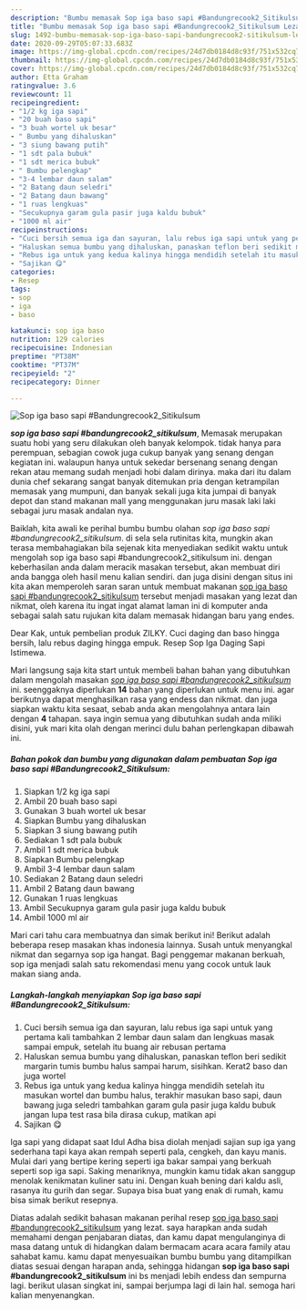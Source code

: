 ```yaml
---
description: "Bumbu memasak Sop iga baso sapi #Bandungrecook2_Sitikulsum Lezat"
title: "Bumbu memasak Sop iga baso sapi #Bandungrecook2_Sitikulsum Lezat"
slug: 1492-bumbu-memasak-sop-iga-baso-sapi-bandungrecook2-sitikulsum-lezat
date: 2020-09-29T05:07:33.683Z
image: https://img-global.cpcdn.com/recipes/24d7db0184d8c93f/751x532cq70/sop-iga-baso-sapi-bandungrecook2_sitikulsum-foto-resep-utama.jpg
thumbnail: https://img-global.cpcdn.com/recipes/24d7db0184d8c93f/751x532cq70/sop-iga-baso-sapi-bandungrecook2_sitikulsum-foto-resep-utama.jpg
cover: https://img-global.cpcdn.com/recipes/24d7db0184d8c93f/751x532cq70/sop-iga-baso-sapi-bandungrecook2_sitikulsum-foto-resep-utama.jpg
author: Etta Graham
ratingvalue: 3.6
reviewcount: 11
recipeingredient:
- "1/2 kg iga sapi"
- "20 buah baso sapi"
- "3 buah wortel uk besar"
- " Bumbu yang dihaluskan"
- "3 siung bawang putih"
- "1 sdt pala bubuk"
- "1 sdt merica bubuk"
- " Bumbu pelengkap"
- "3-4 lembar daun salam"
- "2 Batang daun seledri"
- "2 Batang daun bawang"
- "1 ruas lengkuas"
- "Secukupnya garam gula pasir juga kaldu bubuk"
- "1000 ml air"
recipeinstructions:
- "Cuci bersih semua iga dan sayuran, lalu rebus iga sapi untuk yang pertama kali tambahkan 2 lembar daun salam dan lengkuas masak sampai empuk, setelah itu buang air rebusan pertama"
- "Haluskan semua bumbu yang dihaluskan, panaskan teflon beri sedikit margarin tumis bumbu halus sampai harum, sisihkan. Kerat2 baso dan juga wortel"
- "Rebus iga untuk yang kedua kalinya hingga mendidih setelah itu masukan wortel dan bumbu halus, terakhir masukan baso sapi, daun bawang juga seledri tambahkan garam gula pasir juga kaldu bubuk jangan lupa test rasa bila dirasa cukup, matikan api"
- "Sajikan 😋"
categories:
- Resep
tags:
- sop
- iga
- baso

katakunci: sop iga baso 
nutrition: 129 calories
recipecuisine: Indonesian
preptime: "PT38M"
cooktime: "PT37M"
recipeyield: "2"
recipecategory: Dinner

---
```



![Sop iga baso sapi #Bandungrecook2_Sitikulsum](https://img-global.cpcdn.com/recipes/24d7db0184d8c93f/751x532cq70/sop-iga-baso-sapi-bandungrecook2_sitikulsum-foto-resep-utama.jpg)

<b><i>sop iga baso sapi #bandungrecook2_sitikulsum</i></b>, Memasak merupakan suatu hobi yang seru dilakukan oleh banyak kelompok. tidak hanya para perempuan, sebagian cowok juga cukup banyak yang senang dengan kegiatan ini. walaupun hanya untuk sekedar bersenang senang dengan rekan atau memang sudah menjadi hobi dalam dirinya. maka dari itu dalam dunia chef sekarang sangat banyak ditemukan pria dengan ketrampilan memasak yang mumpuni, dan banyak sekali juga kita jumpai di banyak depot dan stand makanan mall yang menggunakan juru masak laki laki sebagai juru masak andalan nya.

Baiklah, kita awali ke perihal bumbu bumbu olahan <i>sop iga baso sapi #bandungrecook2_sitikulsum</i>. di sela sela rutinitas kita, mungkin akan terasa membahagiakan bila sejenak kita menyediakan sedikit waktu untuk mengolah sop iga baso sapi #bandungrecook2_sitikulsum ini. dengan keberhasilan anda dalam meracik masakan tersebut, akan membuat diri anda bangga oleh hasil menu kalian sendiri. dan juga disini dengan situs ini kita akan memperoleh saran saran untuk membuat makanan <u>sop iga baso sapi #bandungrecook2_sitikulsum</u> tersebut menjadi masakan yang lezat dan nikmat, oleh karena itu ingat ingat alamat laman ini di komputer anda sebagai salah satu rujukan kita dalam memasak hidangan baru yang endes.

Dear Kak, untuk pembelian produk ZILKY. Cuci daging dan baso hingga bersih, lalu rebus daging hingga empuk. Resep Sop Iga Daging Sapi Istimewa.


Mari langsung saja kita start untuk membeli bahan bahan yang dibutuhkan dalam mengolah masakan <u><i>sop iga baso sapi #bandungrecook2_sitikulsum</i></u> ini. seenggaknya diperlukan <b>14</b> bahan yang diperlukan untuk menu ini. agar berikutnya dapat menghasilkan rasa yang endess dan nikmat. dan juga siapkan waktu kita sesaat, sebab anda akan mengolahnya antara lain dengan <b>4</b> tahapan. saya ingin semua yang dibutuhkan sudah anda miliki disini, yuk mari kita olah dengan merinci dulu bahan perlengkapan dibawah ini.

<!--inarticleads1-->

##### Bahan pokok dan bumbu yang digunakan dalam pembuatan Sop iga baso sapi #Bandungrecook2_Sitikulsum:

1. Siapkan 1/2 kg iga sapi
1. Ambil 20 buah baso sapi
1. Gunakan 3 buah wortel uk besar
1. Siapkan  Bumbu yang dihaluskan
1. Siapkan 3 siung bawang putih
1. Sediakan 1 sdt pala bubuk
1. Ambil 1 sdt merica bubuk
1. Siapkan  Bumbu pelengkap
1. Ambil 3-4 lembar daun salam
1. Sediakan 2 Batang daun seledri
1. Ambil 2 Batang daun bawang
1. Gunakan 1 ruas lengkuas
1. Ambil Secukupnya garam gula pasir juga kaldu bubuk
1. Ambil 1000 ml air


Mari cari tahu cara membuatnya dan simak berikut ini! Berikut adalah beberapa resep masakan khas indonesia lainnya. Susah untuk menyangkal nikmat dan segarnya sop iga hangat. Bagi penggemar makanan berkuah, sop iga menjadi salah satu rekomendasi menu yang cocok untuk lauk makan siang anda. 

<!--inarticleads2-->

##### Langkah-langkah menyiapkan Sop iga baso sapi #Bandungrecook2_Sitikulsum:

1. Cuci bersih semua iga dan sayuran, lalu rebus iga sapi untuk yang pertama kali tambahkan 2 lembar daun salam dan lengkuas masak sampai empuk, setelah itu buang air rebusan pertama
1. Haluskan semua bumbu yang dihaluskan, panaskan teflon beri sedikit margarin tumis bumbu halus sampai harum, sisihkan. Kerat2 baso dan juga wortel
1. Rebus iga untuk yang kedua kalinya hingga mendidih setelah itu masukan wortel dan bumbu halus, terakhir masukan baso sapi, daun bawang juga seledri tambahkan garam gula pasir juga kaldu bubuk jangan lupa test rasa bila dirasa cukup, matikan api
1. Sajikan 😋


Iga sapi yang didapat saat Idul Adha bisa diolah menjadi sajian sup iga yang sederhana tapi kaya akan rempah seperti pala, cengkeh, dan kayu manis. Mulai dari yang bertipe kering seperti iga bakar sampai yang berkuah seperti sop iga sapi. Saking menariknya, mungkin kamu tidak akan sanggup menolak kenikmatan kuliner satu ini. Dengan kuah bening dari kaldu asli, rasanya itu gurih dan segar. Supaya bisa buat yang enak di rumah, kamu bisa simak berikut resepnya. 

Diatas adalah sedikit bahasan makanan perihal resep <u>sop iga baso sapi #bandungrecook2_sitikulsum</u> yang lezat. saya harapkan anda sudah memahami dengan penjabaran diatas, dan kamu dapat mengulanginya di masa datang untuk di hidangkan dalam bermacam acara acara family atau sahabat kamu. kamu dapat menyesuaikan bumbu bumbu yang ditampilkan diatas sesuai dengan harapan anda, sehingga hidangan <b>sop iga baso sapi #bandungrecook2_sitikulsum</b> ini bs menjadi lebih endess dan sempurna lagi. berikut ulasan singkat ini, sampai berjumpa lagi di lain hal. semoga hari kalian menyenangkan.
